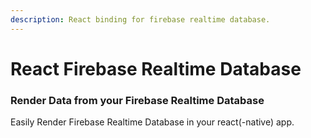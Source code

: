 ```yaml
---
description: React binding for firebase realtime database.
---
```


# React Firebase Realtime Database

### Render Data from your Firebase Realtime Database

Easily Render Firebase Realtime Database in your react\(-native\) app.





